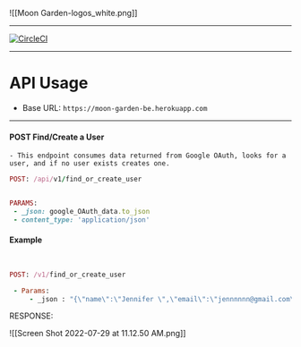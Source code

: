 ![[Moon Garden-logos_white.png]]

---
[![CircleCI](https://dl.circleci.com/status-badge/img/gh/Moon-Garden/moon_garden_be/tree/main.svg?style=svg)](https://dl.circleci.com/status-badge/redirect/gh/Moon-Garden/moon_garden_be/tree/main)

---

# API Usage
- Base URL:  `https://moon-garden-be.herokuapp.com`
---

#### POST Find/Create a User 
	- This endpoint consumes data returned from Google OAuth, looks for a user, and if no user exists creates one. 

``` ruby
POST: /api/v1/find_or_create_user


PARAMS: 
 - _json: google_OAuth_data.to_json
 - content_type: 'application/json'
```

#### Example

``` ruby 


POST: /v1/find_or_create_user

 - Params: 
	 - _json : "{\"name\":\"Jennifer \",\"email\":\"jennnnnn@gmail.com\",\"unverified_email\":\"jennsssrlhalloran@gmail.com\",\"email_verified\":true,\"first_name\":\"Jennifer\",\"last_name\":\"Halloan\",\"image\":\"https://lh3.googleusercontent.com/a-/AFdZucr_zffBdhJaydFkdXeeHkhe2BzmVNKGIE-Ozwh=s96-c\"}"
```

RESPONSE:

![[Screen Shot 2022-07-29 at 11.12.50 AM.png]]
